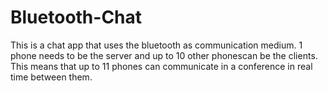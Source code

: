 # Bluetooth-Chat
This is a chat app that uses the bluetooth as communication medium.
1 phone needs to be the server and up to 10 other phonescan be the clients.
This means that up to 11 phones can communicate in a conference in real time between them.
